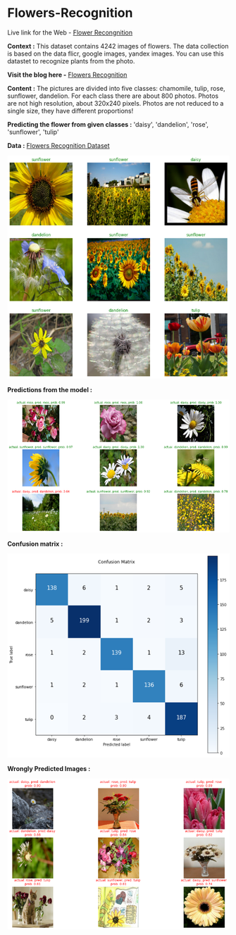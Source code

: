 # Flowers-Recognition

Live link for the Web - [Flower Recongnition](https://share.streamlit.io/hrushi11/flowers-recognition/main/app.py)

**Context :** 
This dataset contains 4242 images of flowers.
The data collection is based on the data flicr, google images, yandex images.
You can use this datastet to recognize plants from the photo.

**Visit the blog here -** [Flowers Recognition](https://hrushi11.github.io/Heights-for-AI/Flowers_Recognition/)

**Content :**
The pictures are divided into five classes: chamomile, tulip, rose, sunflower, dandelion.
For each class there are about 800 photos. Photos are not high resolution, about 320x240 pixels. Photos are not reduced to a single size, they have different proportions!

**Predicting the flower from given classes :** 
'daisy', 'dandelion', 'rose', 'sunflower', 'tulip'

**Data :** [Flowers Recognition Dataset](https://www.kaggle.com/alxmamaev/flowers-recognition)

![IMG](https://raw.githubusercontent.com/Hrushi11/Flowers-Recognition/main/images/images.png)

**Predictions from the model :**

![IMG](https://raw.githubusercontent.com/Hrushi11/Flowers-Recognition/main/images/predictions.png)

**Confusion matrix :**

![IMG](https://raw.githubusercontent.com/Hrushi11/Flowers-Recognition/main/images/conf%20matrix.png)

**Wrongly Predicted Images :**

![IMG](https://raw.githubusercontent.com/Hrushi11/Flowers-Recognition/main/images/wrong%20pred%202.png)

